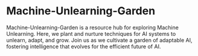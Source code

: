 # Machine-Unlearning-Garden
Machine-Unlearning-Garden is a resource hub for exploring Machine Unlearning. Here, we plant and nurture techniques for AI systems to unlearn, adapt, and grow. Join us as we cultivate a garden of adaptable AI, fostering intelligence that evolves for the efficient future of AI.
